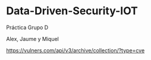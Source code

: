 # Data-Driven-Security-IOT
Práctica Grupo D 

Alex, Jaume y Miquel


https://vulners.com/api/v3/archive/collection/?type=cve


